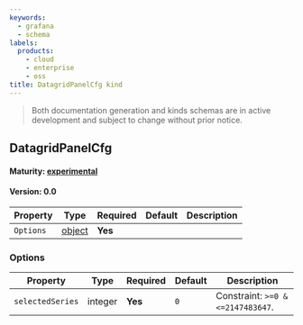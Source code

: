 ```yaml
---
keywords:
  - grafana
  - schema
labels:
  products:
    - cloud
    - enterprise
    - oss
title: DatagridPanelCfg kind
---
```


> Both documentation generation and kinds schemas are in active development and subject to change without prior notice.

## DatagridPanelCfg

#### Maturity: [experimental](../../../maturity/#experimental)

#### Version: 0.0

| Property  | Type               | Required | Default | Description |
| --------- | ------------------ | -------- | ------- | ----------- |
| `Options` | [object](#options) | **Yes**  |         |             |

### Options

| Property         | Type    | Required | Default | Description                       |
| ---------------- | ------- | -------- | ------- | --------------------------------- |
| `selectedSeries` | integer | **Yes**  | `0`     | Constraint: `>=0 & <=2147483647`. |
